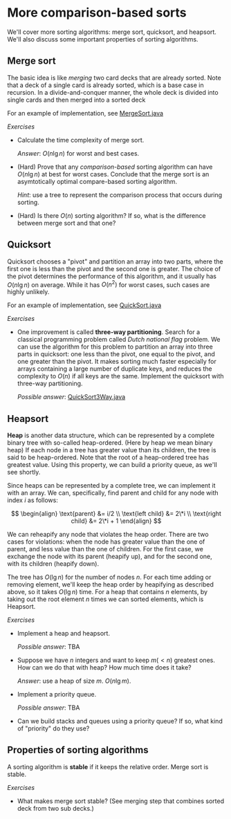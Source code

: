 # More comparison-based sorts

We'll cover more sorting algorithms: merge sort, quicksort, and heapsort.
We'll also discuss some important properties of sorting algorithms.

## Merge sort

The basic idea is like *merging* two card decks that are already sorted.
Note that a deck of a single card is already sorted, which is a base case in recursion.
In a divide-and-conquer manner, the whole deck is divided into single cards and then merged into a sorted deck

For an example of implementation, see [MergeSort.java](../src/main/java/sorts/MergeSort.java)

*Exercises*

- Calculate the time complexity of merge sort.

  *Answer*: $O(n \lg n)$ for worst and best cases.

- (Hard) Prove that any *comparison-based* sorting algorithm can have $O(n \lg n)$ at best for worst cases.
  Conclude that the merge sort is an asymtotically optimal compare-based sorting algorithm.

  *Hint*: use a tree to represent the comparison process that occurs during sorting.

- (Hard) Is there $O(n)$ sorting algorithm?
  If so, what is the difference between merge sort and that one?

## Quicksort

Quicksort chooses a "pivot" and partition an array into two parts, where the first one is less than the pivot and the second one is greater.
The choice of the pivot determines the performance of this algorithm, and it usually has $O(n \lg n)$ on average.
While it has $O(n^2)$ for worst cases, such cases are highly unlikely.

For an example of implementation, see [QuickSort.java](../src/main/java/sorts/QuickSort.java)

*Exercises*

- One improvement is called **three-way partitioning**.
  Search for a classical programming problem called *Dutch national flag* problem.
  We can use the algorithm for this problem to partition an array into three parts in quicksort:
  one less than the pivot, one equal to the pivot, and one greater than the pivot.
  It makes sorting much faster especially for arrays containing a large number of duplicate keys,
  and reduces the complexity to $O(n)$ if all keys are the same.
  Implement the quicksort with three-way partitioning.

  *Possible answer*: [QuickSort3Way.java](../src/main/java/sorts/QuickSort3Way.java)

## Heapsort

**Heap** is another data structure, which can be represented by a complete binary tree with so-called heap-ordered.
(Here by heap we mean binary heap)
If each node in a tree has greater value than its children, the tree is said to be heap-ordered.
Note that the root of a heap-ordered tree has greatest value.
Using this property, we can build a priority queue, as we'll see shortly.

Since heaps can be represented by a complete tree, we can implement it with an array.
We can, specifically, find parent and child for any node with index $i$ as follows:

$$
\begin{align}
  \text{parent} &= i/2 \\
  \text{left child} &= 2\*i \\
  \text{right child} &= 2\*i + 1
\end{align}
$$

We can reheapify any node that violates the heap order.
There are two cases for violations: when the node has greater value than the one of parent, and less value than the one of children.
For the first case, we exchange the node with its parent (heapify up), and for the second one, with its children (heapify down).

The tree has $O(\lg n)$ for the number of nodes $n$.
For each time adding or removing element, we'll keep the heap order by heapifying as described above, so it takes $O(\lg n)$ time.
For a heap that contains $n$ elements, by taking out the root element $n$ times we can sorted elements, which is Heapsort.

*Exercises*

- Implement a heap and heapsort.

  *Possible answer*: TBA

- Suppose we have $n$ integers and want to keep $m (< n)$ greatest ones.
  How can we do that with heap? How much time does it take?

  *Answer*: use a heap of size $m$. $O(n \lg m)$.

- Implement a priority queue.

  *Possible answer*: TBA

- Can we build stacks and queues using a priority queue?
  If so, what kind of "priority" do they use?

## Properties of sorting algorithms

A sorting algorithm is **stable** if it keeps the relative order.
Merge sort is stable.

*Exercises*

- What makes merge sort stable? (See merging step that combines sorted deck from two sub decks.)

